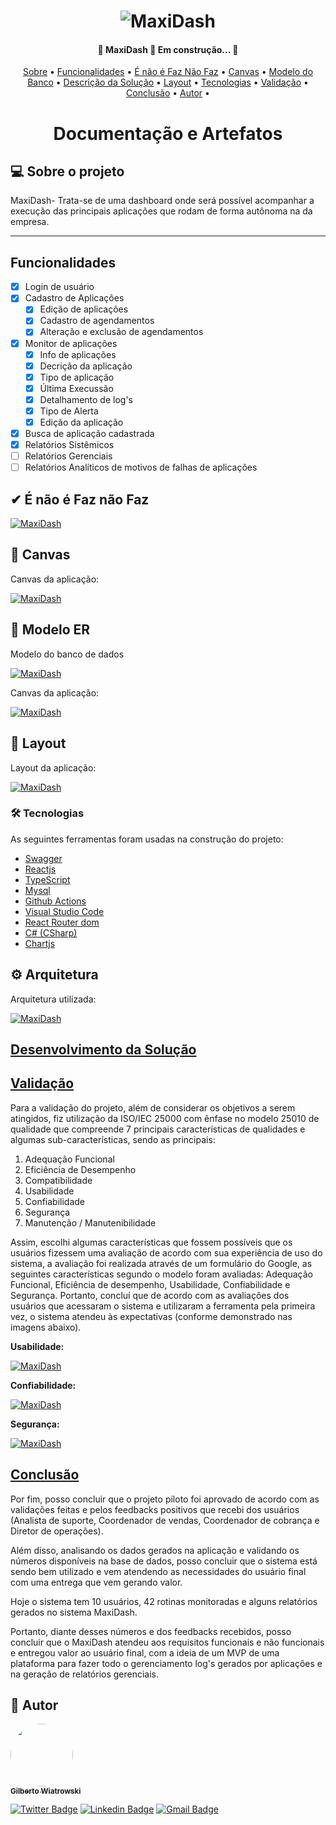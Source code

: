 
<p align="center">
	<h1 align="center">
	  <img alt="MaxiDash" title="#MaxiDash" src="https://github.com/betowiatrowski/MaxiDash/blob/main/banner.PNG" />
	</h1>
</p>

<h4 align="center"> 
	🚧  MaxiDash 🚀 Em construção...  🚧
</h4>

<p align="center">
 	<a href="#-sobre-o-projeto">Sobre</a> •
 	<a href="#Funcionalidades">Funcionalidades</a> •
	<a href="#-é-não-é-faz-não-faz">É não é Faz Não Faz</a> •
	<a href="#-canvas">Canvas</a> •
	<a href="#ModeloER">Modelo do Banco</a> •
	<a href="#DescricaoSolucao">Descrição da Solução</a> •
	<a href="#-layout">Layout</a> • 
 	<a href="#-tecnologias">Tecnologias</a> •  
 	<a href="#validação">Validação</a> • 	
 	<a href="#conclusão">Conclusão</a> • 
 	<a href="#-autor">Autor</a> •  	
</p>

	
  		
<h1 align="center"> Documentação e Artefatos </h1>

## 💻 Sobre o projeto

MaxiDash- Trata-se de uma dashboard onde será possível acompanhar a execução das principais aplicações que rodam de forma autônoma na da empresa.

---			    							   			    

## Funcionalidades

- [x] Login de usuário
- [x] Cadastro de Aplicações
	- [x] Edição de aplicações
	- [x] Cadastro de agendamentos
	- [x] Alteração e exclusão de agendamentos
- [x] Monitor de aplicações
	- [x] Info de aplicações
	- [x] Decrição da aplicação
	- [x] Tipo de aplicação
	- [x] Última Execussão
	- [x] Detalhamento de log's
	- [x] Tipo de Alerta
	- [x] Edição da aplicação
- [x] Busca de aplicação cadastrada
- [x] Relatórios Sistêmicos
- [ ] Relatórios Gerenciais
- [ ] Relatórios Analíticos de motivos de falhas de aplicações

## ✔ É não é Faz não Faz

<a href="https://github.com/betowiatrowski/MaxiDash/blob/main/canvas.PNG">
  <img alt="MaxiDash" src="https://github.com/betowiatrowski/MaxiDash/blob/main/%C3%89%20n%C3%A3o%20%C3%89%20Faz%20N%C3%A3o%20faz.PNG"">
</a>


## 📌 Canvas

Canvas da aplicação:

<a href="https://github.com/betowiatrowski/MaxiDash/blob/main/canvas.PNG">
  <img alt="MaxiDash" src="https://github.com/betowiatrowski/MaxiDash/blob/main/canvas.PNG"">
</a>

## 💱 Modelo ER
Modelo do banco de dados

<a href="https://github.com/betowiatrowski/MaxiDash/blob/main/canvas.PNG">
  <img alt="MaxiDash" src="https://github.com/betowiatrowski/MaxiDash/blob/main/canvas.PNG"">
</a>
											    
Canvas da aplicação:

<a href="https://github.com/betowiatrowski/MaxiDash/blob/main/canvas.PNG">
  <img alt="MaxiDash" src="https://github.com/betowiatrowski/MaxiDash/blob/main/canvas.PNG"">
</a>

## 🎨 Layout

Layout da aplicação:

<a href="https://github.com/betowiatrowski/MaxiDash/blob/main/Layout.PNG">
  <img alt="MaxiDash" src="https://github.com/betowiatrowski/MaxiDash/blob/main/Layout.PNG"">
</a>

### 🛠 Tecnologias

As seguintes ferramentas foram usadas na construção do projeto:

- [Swagger](https://swagger.io/)
- [Reactjs](https://reactjs.org/)
- [TypeScript](https://www.typescriptlang.org/)
- [Mysql](https://dev.mysql.com/doc/)
- [Github Actions](https://github.com/features/actions) 
- [Visual Studio Code](https://code.visualstudio.com/) 
- [React Router dom](https://www.w3schools.com/react/react_router.asp) 
- [C# (CSharp)](https://docs.microsoft.com/pt-br/dotnet/csharp/) 
- [Chartjs](https://www.chartjs.org/) 
											    

## ⚙ Arquitetura

Arquitetura utilizada:

<a href="https://github.com/betowiatrowski/MaxiDash/blob/main/Arquitetura.png">
  <img alt="MaxiDash" src="https://github.com/betowiatrowski/MaxiDash/blob/main/Arquitetura.png"">
</a>
											    
## [Desenvolvimento da Solução](#Desenvolvimento-da-Solução)
												 
## [Validação](#validação)
												 
Para a validação do projeto, além de considerar os objetivos a serem atingidos, fiz utilização da ISO/IEC 25000 com ênfase no modelo 25010 de qualidade que compreende 7 principais características de qualidades e algumas sub-características, sendo as principais:
												 
1. Adequação Funcional
2. Eficiência de Desempenho
3. Compatibilidade
4. Usabilidade
5. Confiabilidade
6. Segurança
7. Manutenção / Manutenibilidade	

Assim, escolhi algumas características que fossem possíveis que os usuários fizessem uma avaliação de acordo com sua experiência de uso do sistema, a avaliação foi realizada através de um formulário do Google, as seguintes características segundo o modelo foram avaliadas: Adequação Funcional, Eficiência de desempenho, Usabilidade, Confiabilidade e Segurança. Portanto, concluí que de acordo com as avaliações dos usuários que acessaram o sistema e utilizaram a ferramenta pela primeira vez, o sistema atendeu às expectativas (conforme demonstrado nas imagens abaixo).
												 
<strong> Usabilidade:</strong>
												 
<a href="https://github.com/betowiatrowski/MaxiDash/blob/main/usabilidade.png">
  <img alt="MaxiDash" src="https://github.com/betowiatrowski/MaxiDash/blob/main/usabilidade.png"">
</a>

<strong> Confiabilidade:</strong>
												 
<a href="https://github.com/betowiatrowski/MaxiDash/blob/main/confiabilidade.png">
  <img alt="MaxiDash" src="https://github.com/betowiatrowski/MaxiDash/blob/main/confiabilidade.png"">
</a>

<strong> Segurança:</strong>
												 
<a href="https://github.com/betowiatrowski/MaxiDash/blob/main/seguranca.png">
  <img alt="MaxiDash" src="https://github.com/betowiatrowski/MaxiDash/blob/main/seguranca.png"">
</a>											   
												   
												 
## [Conclusão](#conclusão)
											 
Por fim, posso concluir que o projeto piloto foi aprovado de acordo com as validações feitas e pelos feedbacks positivos que recebi dos usuários (Analista de suporte, Coordenador de vendas, Coordenador de cobrança e Diretor de operações).
												 
Além disso, analisando os dados gerados na aplicação e validando os números disponíveis na base de dados, posso concluir que o sistema está sendo bem utilizado e vem atendendo as necessidades do usuário final com uma entrega que vem gerando valor.
												 
Hoje o sistema tem 10 usuários, 42 rotinas monitoradas e alguns relatórios gerados no sistema MaxiDash.
												 
Portanto, diante desses números e dos feedbacks recebidos, posso concluir que o MaxiDash atendeu aos requisitos funcionais e não funcionais e entregou valor ao usuário final, com a ideia de um MVP de uma plataforma para fazer todo o gerenciamento log's gerados por aplicações e na geração de relatórios gerenciais.												 

											    
## 🦸 Autor							     
<a href="https://avatars.githubusercontent.com/u/18116192?s=40&v=4/">
 <img style="border-radius: 50%;" src="https://avatars.githubusercontent.com/u/18116192?s=40&v=4" width="100px;" alt=""/>
 <br />
 <sub><b>Gilberto Wiatrowski</b></sub></a> 
 
[![Twitter Badge](https://img.shields.io/badge/-@beto.wiatrowski-1ca0f1?style=flat-square&labelColor=1ca0f1&logo=twitter&logoColor=white&link=https://twitter.com/beto.wiatrowski)](https://twitter.com/beto.wiatrowski)
[![Linkedin Badge](https://img.shields.io/badge/-Gilberto-blue?style=flat-square&logo=Linkedin&logoColor=white&link=https://www.linkedin.com/in/gilberto-wiatrowski-41b2b286/)](https://www.linkedin.com/in/gilberto-wiatrowski-41b2b286/) [![Gmail Badge](https://img.shields.io/badge/-beto.wiatrowski@gmail.com-c14438?style=flat-square&logo=Gmail&logoColor=white&link=mailto:beto.wiatrowski@gmail.com)](mailto:beto.wiatrowski@gmail.com)														       
														
